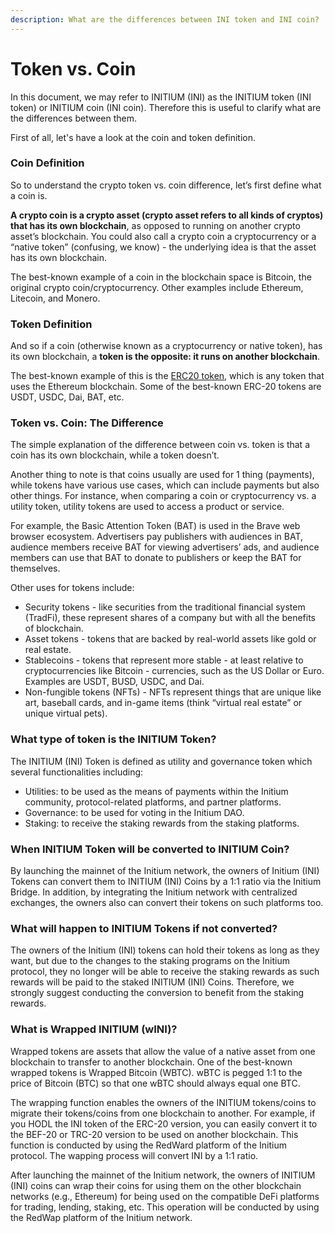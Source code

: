 ```yaml
---
description: What are the differences between INI token and INI coin?
---
```


# Token vs. Coin

In this document, we may refer to INITIUM (INI) as the INITIUM token (INI token) or INITIUM coin (INI coin). Therefore this is useful to clarify what are the differences between them.&#x20;

First of all, let's have a look at the coin and token definition.

### Coin Definition <a href="#head2" id="head2"></a>

So to understand the crypto token vs. coin difference, let’s first define what a coin is.

**A crypto coin is a crypto asset (crypto asset refers to all kinds of cryptos) that has its own blockchain**, as opposed to running on another crypto asset’s blockchain. You could also call a crypto coin a cryptocurrency or a “native token” (confusing, we know) - the underlying idea is that the asset has its own blockchain.

The best-known example of a coin in the blockchain space is Bitcoin, the original crypto coin/cryptocurrency. Other examples include Ethereum, Litecoin, and Monero.

### Token Definition <a href="#head3" id="head3"></a>

And so if a coin (otherwise known as a cryptocurrency or native token), has its own blockchain, a **token is the opposite: it runs on another blockchain**.

The best-known example of this is the [ERC20 token](../../../../glossary-of-terms.md#erc-20), which is any token that uses the Ethereum blockchain. Some of the best-known ERC-20 tokens are USDT, USDC, Dai, BAT, etc.

### Token vs. Coin: The Difference <a href="#head5" id="head5"></a>

The simple explanation of the difference between coin vs. token is that a coin has its own blockchain, while a token doesn’t.

Another thing to note is that coins usually are used for 1 thing (payments), while tokens have various use cases, which can include payments but also other things. For instance, when comparing a coin or cryptocurrency vs. a utility token, utility tokens are used to access a product or service.

For example, the Basic Attention Token (BAT) is used in the Brave web browser ecosystem. Advertisers pay publishers with audiences in BAT, audience members receive BAT for viewing advertisers’ ads, and audience members can use that BAT to donate to publishers or keep the BAT for themselves.

Other uses for tokens include:

* Security tokens - like securities from the traditional financial system (TradFi), these represent shares of a company but with all the benefits of blockchain.
* Asset tokens - tokens that are backed by real-world assets like gold or real estate.
* Stablecoins - tokens that represent more stable - at least relative to cryptocurrencies like Bitcoin - currencies, such as the US Dollar or Euro. Examples are USDT, BUSD, USDC, and Dai.
* Non-fungible tokens (NFTs) - NFTs represent things that are unique like art, baseball cards, and in-game items (think “virtual real estate” or unique virtual pets).

### What type of token is the INITIUM Token?

The INITIUM (INI) Token is defined as utility and governance token which several functionalities including:

* Utilities: to be used as the means of payments within the Initium community, protocol-related platforms, and partner platforms.&#x20;
* Governance: to be used for voting in the Initium DAO.&#x20;
* Staking: to receive the staking rewards from the staking platforms.&#x20;

### When INITIUM Token will be converted to INITIUM Coin?

By launching the mainnet of the Initium network, the owners of Initium (INI) Tokens can convert them to INITIUM (INI) Coins by a 1:1 ratio via the Initium Bridge. In addition, by integrating the Initium network with centralized exchanges, the owners also can convert their tokens on such platforms too.

### What will happen to INITIUM Tokens if not converted?

The owners of the Initium (INI) tokens can hold their tokens as long as they want, but due to the changes to the staking programs on the Initium protocol, they no longer will be able to receive the staking rewards as such rewards will be paid to the staked INITIUM (INI) Coins. Therefore, we strongly suggest conducting the conversion to benefit from the staking rewards.&#x20;

### What is Wrapped INITIUM (wINI)?

Wrapped tokens are assets that allow the value of a native asset from one blockchain to transfer to another blockchain. One of the best-known wrapped tokens is Wrapped Bitcoin (WBTC). wBTC is pegged 1:1 to the price of Bitcoin (BTC) so that one wBTC should always equal one BTC.

The wrapping function enables the owners of the INITIUM tokens/coins to migrate their tokens/coins from one blockchain to another. For example, if you HODL the INI token of the ERC-20 version, you can easily convert it to the BEF-20 or TRC-20 version to be used on another blockchain. This function is conducted by using the RedWard platform of the Initium protocol. The wapping process will convert INI by a 1:1 ratio.&#x20;

After launching the mainnet of the Initium network, the owners of INITIUM (INI) coins can wrap their coins for using them on the other blockchain networks (e.g., Ethereum) for being used on the compatible DeFi platforms for trading, lending, staking, etc. This operation will be conducted by using the RedWap platform of the Initium network.&#x20;
